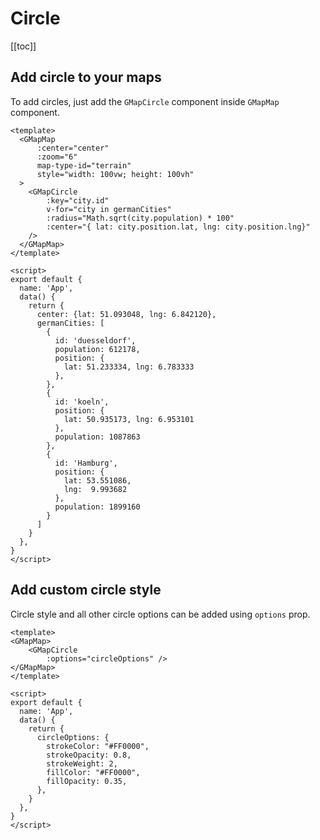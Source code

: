 # Circle

[[toc]]

## Add circle to your maps

To add circles, just add the `GMapCircle` component inside `GMapMap` component.


```vue
<template>
  <GMapMap
      :center="center"
      :zoom="6"
      map-type-id="terrain"
      style="width: 100vw; height: 100vh"
  >
    <GMapCircle
        :key="city.id"
        v-for="city in germanCities"
        :radius="Math.sqrt(city.population) * 100"
        :center="{ lat: city.position.lat, lng: city.position.lng}"
    />
  </GMapMap>
</template>

<script>
export default {
  name: 'App',
  data() {
    return {
      center: {lat: 51.093048, lng: 6.842120},
      germanCities: [
        {
          id: 'duesseldorf',
          population: 612178,
          position: {
            lat: 51.233334, lng: 6.783333
          },
        },
        {
          id: 'koeln',
          position: {
            lat: 50.935173, lng: 6.953101
          },
          population: 1087863
        },
        {
          id: 'Hamburg',
          position: {
            lat: 53.551086,
            lng:  9.993682
          },
          population: 1899160
        }
      ]
    }
  },
}
</script>
```

## Add custom circle style

Circle style and all other circle options can be added using `options` prop.

```vue
<template>
<GMapMap>
    <GMapCircle
        :options="circleOptions" />
</GMapMap>
</template>

<script>
export default {
  name: 'App',
  data() {
    return {
      circleOptions: {
        strokeColor: "#FF0000",
        strokeOpacity: 0.8,
        strokeWeight: 2,
        fillColor: "#FF0000",
        fillOpacity: 0.35,
      },
    }
  },
}
</script>
```
